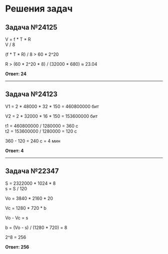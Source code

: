 # Решения задач

## Задача №24125
   
V = f * T * R  
V / 8  

(f * T * R) / 8 > 60 * 2^20  

R > (60 * 2^20 * 8) / (32000 * 680) ≈ 23.04  


**Ответ: 24**  

---

## Задача №24123

V1 = 2 * 48000 * 32 * 150 = 460800000 бит  

V2 = 2 * 32000 * 16 * 150 = 153600000 бит  

t1 = 460800000 / 1280000 = 360 с  
t2 = 153600000 / 1280000 = 120 с  

360 - 120 = 240 с = 4 мин  

**Ответ: 4**  

---

## Задача №22347

S = 2322000 * 1024 * 8  
s = S / 120  

Vo = 3840 * 2160 * 20  

Vc = 1280 * 720 * b  

Vo - Vc = s  

b = (Vo - s) / (1280 * 720) = 8  

2^8 = 256  

**Ответ: 256**